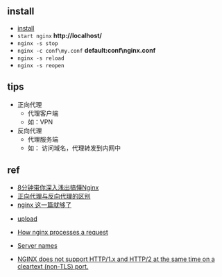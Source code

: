 ## install
+ [install](http://nginx.org/en/docs/windows.html)
+ `start nginx` **http://localhost/**
+ `nginx -s stop`
+ `nginx -c conf\my.conf` **default:conf\nginx.conf**
+ `nginx -s reload`
+ `nginx -s reopen`


## tips
+ 正向代理
    + 代理客户端
    + 如：VPN
+ 反向代理
    + 代理服务端
    + 如： 访问域名，代理转发到内网中



## ref
+ [8分钟带你深入浅出搞懂Nginx](https://zhuanlan.zhihu.com/p/34943332)
+ [正向代理与反向代理的区别](https://www.jianshu.com/p/208c02c9dd1d)
+ [nginx 这一篇就够了](https://juejin.im/post/5d81906c518825300a3ec7ca)
<!-- detail -->
+ [upload](https://www.nginx.com/resources/wiki/modules/upload/)

+ [How nginx processes a request](http://nginx.org/en/docs/http/request_processing.html)
+ [Server names](http://nginx.org/en/docs/http/server_names.html)

<!-- issue -->
+ [NGINX does not support HTTP/1.x and HTTP/2 at the same time on a cleartext (non-TLS) port.](https://github.com/kubernetes/ingress-nginx/issues/3897)